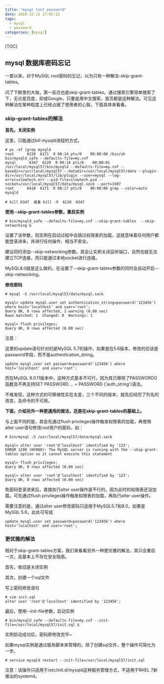 ```yaml
---
title: "mysql lost password"
date: 2018-12-11 17:05:12
tags: 
  - mysql
  - password
categories: [mysql]
---
```

[TOC]

## mysql 数据库密码忘记

一直以来，对于MySQL root密码的忘记，以为只有一种解法-skip-grant-tables。

问了下群里的大咖，第一反应也是skip-grant-tables。通过搜索引擎简单搜索了下，无论是百度，抑或Google，只要是用中文搜索，首页都是这种解法。可见这种解法在某种程度上已经占据了使用者的心智。下面具体来看看。

### **skip-grant-tables的解法**

**首先，关闭实例**

这里，只能通过kill mysqld进程的方式。


```
# ps -ef |grep mysqld
root      6220  6171  0 08:14 pts/0    00:00:00 /bin/sh bin/mysqld_safe --defaults-file=my.cnf
mysql      6347  6220  0 08:14 pts/0    00:00:01 /usr/local/mysql57/bin/mysqld --defaults-file=my.cnf --basedir=/usr/local/mysql57 --datadir=/usr/local/mysql57/data --plugin-dir=/usr/local/mysql57/lib/plugin --user=mysql --log-error=slowtech.err --pid-file=slowtech.pid --socket=/usr/local/mysql57/data/mysql.sock --port=3307
root      6418  6171  0 08:17 pts/0    00:00:00 grep --color=auto mysqld

# kill 6347  或者 kill -9  6220  6347
```



**使用--skip-grant-tables参数，重启实例**

```
# bin/mysqld_safe --defaults-file=my.cnf --skip-grant-tables  --skip-networking &
```

设置了该参数，则实例在启动过程中会跳过权限表的加载，这就意味着任何用户都能登录进来，并进行任何操作，相当不安全。

建议同时添加--skip-networking参数。其会让实例关闭监听端口，自然也就无法建立TCP连接，而只能通过本地socket进行连接。

MySQL8.0就是这么做的，在设置了--skip-grant-tables参数的同时会自动开启--skip-networking。

 

**修改密码**

```
# mysql -S /usr/local/mysql57/data/mysql.sock

mysql> update mysql.user set authentication_string=password('123456') where host='localhost' and user='root';
Query OK, 0 rows affected, 1 warning (0.00 sec)
Rows matched: 1  Changed: 0  Warnings: 1

mysql> flush privileges;
Query OK, 0 rows affected (0.00 sec)
```



注意：

这里的update语句针对的是MySQL 5.7的操作，如果是在5.6版本，修改的应该是password字段，而不是authentication_string。

```
update mysql.user set password=password('123456') where host='localhost' and user='root';
```



而在MySQL 8.0.11版本中，这种方式基本不可行，因为其已移除了PASSWORD()函数及不再支持SET PASSWORD ... = PASSWORD ('auth_string')语法。

不难发现，这种方式的可移植性实在太差，三个不同的版本，就先后经历了列名的改变，及命令的不可用。



**下面，介绍另外一种更通用的做法，还是在skip-grant-tables的基础上。**

与上面不同的是，其会先通过flush privileges操作触发权限表的加载，再使用alter user语句修改root用户的密码，如：



```
# bin/mysql -S /usr/local/mysql57/data/mysql.sock

mysql> alter user 'root'@'localhost' identified by '123';
ERROR 1290 (HY000): The MySQL server is running with the --skip-grant-tables option so it cannot execute this statement

mysql> flush privileges;
Query OK, 0 rows affected (0.00 sec)

mysql> alter user 'root'@'localhost' identified by '123';
Query OK, 0 rows affected (0.00 sec)
```

免密码登录进来后，直接执行alter user操作是不行的，因为此时的权限表还没加载。可先通过flush privileges操作触发权限表的加载，再执行alter user操作。

需要注意的是，通过alter user修改密码只适用于MySQL5.7和8.0，如果是MySQL 5.6，此处可写成

```
update mysql.user set password=password('123456') where host='localhost' and user='root';
```

### **更优雅的解法**

相对于skip-grant-tables方案，我们来看看另外一种更优雅的解法，其只会重启一次，且基本上不存在安全隐患。

首先，依旧是关闭实例

其次，创建一个sql文件

写上密码修改语句

```
# vim init.sql 
alter user 'root'@'localhost' identified by '123456';
```

 

最后，使用--init-file参数，启动实例

```
# bin/mysqld_safe --defaults-file=my.cnf --init-file=/usr/local/mysql57/init.sql &
```

实例启动成功后，密码即修改完毕~

 

如果mysql实例是通过服务脚本来管理的，除了创建sql文件，整个操作可简化为一步。

```
# service mysqld restart --init-file=/usr/local/mysql57/init.sql 
```

注意：该操作只适用于/etc/init.d/mysqld这种服务管理方式，不适用于RHEL 7新推出的systemd。
